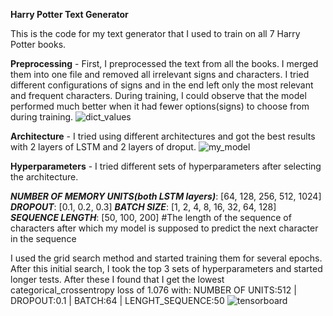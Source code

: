 **Harry Potter Text Generator**

This is the code for my text generator that I used to train on all 7 Harry Potter books.

**Preprocessing** - First, I preprocessed the text from all the books. I merged them into one file and removed all irrelevant signs and characters. I tried different configurations of signs and in the end left only the most relevant and frequent characters. During training, I could observe that the model performed much better when it had fewer options(signs) to choose from during training.
![dict_values](https://user-images.githubusercontent.com/66701870/148061695-958b1e74-af19-4cfa-931d-e2bcbca96ecf.png)

**Architecture** - I tried using different architectures and got the best results with 2 layers of LSTM and 2 layers of droput.
![my_model](https://user-images.githubusercontent.com/66701870/148061773-ceb3803f-8027-4cbb-90d9-970fbe612ba7.png)

**Hyperparameters** - I tried different sets of hyperparameters after selecting the architecture.

***NUMBER OF MEMORY UNITS(both LSTM layers)***: [64, 128, 256, 512, 1024]
***DROPOUT***: [0.1, 0.2, 0.3]
***BATCH SIZE***: [1, 2, 4, 8, 16, 32, 64, 128]
***SEQUENCE LENGTH***: [50, 100, 200] #The length of the sequence of characters after which my model is supposed to predict the next character in the sequence

I used the grid search method and started training them for several epochs. After this initial search, I took the top 3 sets of hyperparameters and started longer tests.
After these I found that I get the lowest categorical_crossentropy loss of 1.076 with: NUMBER OF UNITS:512 | DROPOUT:0.1 | BATCH:64 | LENGHT_SEQUENCE:50
![tensorboard](https://user-images.githubusercontent.com/66701870/148061829-f7cb8a90-673c-4480-bd99-0146b511c58d.png)
